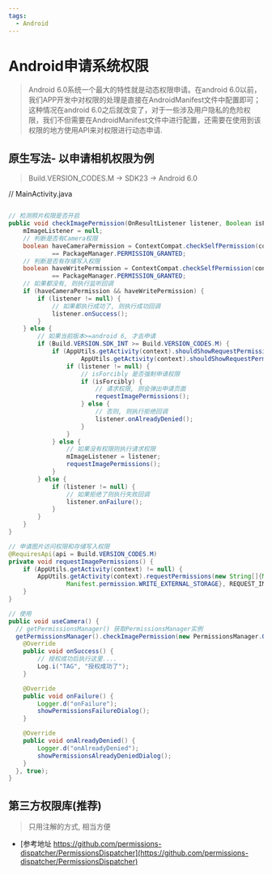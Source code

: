 ```yaml
---
tags:
  - Android
---
```


# Android申请系统权限

> Android 6.0系统一个最大的特性就是动态权限申请。在android 6.0以前，我们APP开发中对权限的处理是直接在AndroidManifest文件中配置即可；这种情况在android 6.0之后就改变了，对于一些涉及用户隐私的危险权限，我们不但需要在AndroidManifest文件中进行配置，还需要在使用到该权限的地方使用API来对权限进行动态申请.

<!-- more -->

## 原生写法- 以申请相机权限为例

> Build.VERSION_CODES.M -> SDK23 -> Android 6.0

// MainActivity.java
```java

// 检测照片权限是否开启
public void checkImagePermission(OnResultListener listener, Boolean isForcibly) {
    mImageListener = null;
    // 判断是否有Camera权限
    boolean haveCameraPermission = ContextCompat.checkSelfPermission(context, Manifest.permission.CAMERA)
            == PackageManager.PERMISSION_GRANTED;
    // 判断是否有存储写入权限
    boolean haveWritePermission = ContextCompat.checkSelfPermission(context, Manifest.permission.WRITE_EXTERNAL_STORAGE)
            == PackageManager.PERMISSION_GRANTED;
    // 如果都没有, 则执行监听回调
    if (haveCameraPermission && haveWritePermission) {
        if (listener != null) {
            // 如果都执行成功了, 则执行成功回调
            listener.onSuccess();
        }
    } else {
        // 如果当前版本>=android 6, 才去申请 
        if (Build.VERSION.SDK_INT >= Build.VERSION_CODES.M) {
            if (AppUtils.getActivity(context).shouldShowRequestPermissionRationale(Manifest.permission.CAMERA) ||
                    AppUtils.getActivity(context).shouldShowRequestPermissionRationale(Manifest.permission.WRITE_EXTERNAL_STORAGE)) {
                if (listener != null) {
                    // isForcibly 是否强制申请权限
                    if (isForcibly) {
                        // 请求权限, 则会弹出申请页面
                        requestImagePermissions();
                    } else {
                        // 否则, 则执行拒绝回调
                        listener.onAlreadyDenied();
                    }
                }
            } else {
                // 如果没有权限则执行请求权限
                mImageListener = listener;
                requestImagePermissions();
            }
        } else {
            if (listener != null) {
                // 如果拒绝了则执行失败回调
                listener.onFailure();
            }
        }
    }
}

// 申请图片访问权限和存储写入权限
@RequiresApi(api = Build.VERSION_CODES.M)
private void requestImagePermissions() {
    if (AppUtils.getActivity(context) != null) {
        AppUtils.getActivity(context).requestPermissions(new String[]{Manifest.permission.CAMERA,
                Manifest.permission.WRITE_EXTERNAL_STORAGE}, REQUEST_IMAGE_PERMISSION_CODE);
    }
}

// 使用
public void useCamera() {
  // getPermissionsManager() 获取PermissionsManager实例
  getPermissionsManager().checkImagePermission(new PermissionsManager.OnResultListener() {
    @Override
    public void onSuccess() {
        // 授权成功后执行这里....
        Log.i("TAG", "授权成功了");
    }

    @Override
    public void onFailure() {
        Logger.d("onFailure");
        showPermissionsFailureDialog();
    }

    @Override
    public void onAlreadyDenied() {
        Logger.d("onAlreadyDenied");
        showPermissionsAlreadyDeniedDialog();
    }
  }, true);
}
```

## 第三方权限库(推荐)

> 只用注解的方式, 相当方便

- [参考地址 https://github.com/permissions-dispatcher/PermissionsDispatcher](https://github.com/permissions-dispatcher/PermissionsDispatcher)

